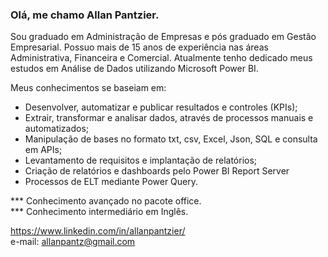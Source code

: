 <h3>Olá, me chamo Allan Pantzier.</h3>

<p>Sou graduado em Administração de Empresas e pós graduado em Gestão Empresarial. Possuo mais de 15 anos de experiência nas áreas Administrativa, Financeira e Comercial. Atualmente tenho dedicado meus estudos em Análise de Dados utilizando Microsoft Power BI.</p>

Meus conhecimentos se baseiam em:

<p>
<ul>
  <li>Desenvolver, automatizar e publicar resultados e controles (KPIs);</li>
  <li>Extrair, transformar e analisar dados, através de processos manuais e automatizados;</li>
  <li>Manipulação de bases no formato txt, csv, Excel, Json, SQL e consulta em APIs;</li>
  <li>Levantamento de requisitos e implantação de relatórios;</li>
  <li>Criação de relatórios e dashboards pelo Power BI Report Server</li>
  <li>Processos de ELT mediante Power Query.</li>
  
</ul></p>

  *** Conhecimento avançado no pacote office.<br>
  *** Conhecimento intermediário em Inglês.
  
  https://www.linkedin.com/in/allanpantzier/<br>
  e-mail: allanpantz@gmail.com






